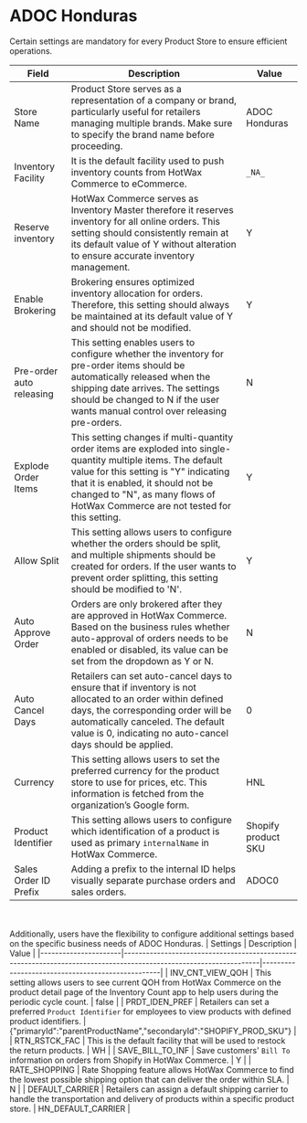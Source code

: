 # ADOC Honduras

Certain settings are mandatory for every Product Store to ensure efficient operations.

| Field                   | Description                                                                                                       | Value       |
|-------------------------|-------------------------------------------------------------------------------------------------------------------|-------------|
| Store Name              | Product Store serves as a representation of a company or brand, particularly useful for retailers managing multiple brands. Make sure to specify the brand name before proceeding. | ADOC Honduras|
| Inventory Facility      | It is the default facility used to push inventory counts from HotWax Commerce to eCommerce.                         | `_NA_`      |
| Reserve inventory       | HotWax Commerce serves as Inventory Master therefore it reserves inventory for all online orders. This setting should consistently remain at its default value of Y without alteration to ensure accurate inventory management. | Y           |
| Enable Brokering        | Brokering ensures optimized inventory allocation for orders. Therefore, this setting should always be maintained at its default value of Y and should not be modified. | Y           |
| Pre-order auto releasing| This setting enables users to configure whether the inventory for pre-order items should be automatically released when the shipping date arrives. The settings should be changed to N if the user wants manual control over releasing pre-orders. | N           |
| Explode Order Items      | This setting changes if multi-quantity order items are exploded into single-quantity multiple items. The default value for this setting is "Y" indicating that it is enabled, it should not be changed to "N", as many flows of HotWax Commerce are not tested for this setting. | Y           |
| Allow Split              | This setting allows users to configure whether the orders should be split, and multiple shipments should be created for orders. If the user wants to prevent order splitting, this setting should be modified to 'N'. | Y           |
| Auto Approve Order       | Orders are only brokered after they are approved in HotWax Commerce. Based on the business rules whether auto-approval of orders needs to be enabled or disabled, its value can be set from the dropdown as Y or N. | N           |
| Auto Cancel Days         | Retailers can set auto-cancel days to ensure that if inventory is not allocated to an order within defined days, the corresponding order will be automatically canceled. The default value is 0, indicating no auto-cancel days should be applied. | 0           |
| Currency                | This setting allows users to set the preferred currency for the product store to use for prices, etc. This information is fetched from the organization’s Google form. | HNL         |
| Product Identifier      | This setting allows users to configure which identification of a product is used as primary `internalName` in HotWax Commerce. | Shopify product SKU |
| Sales Order ID Prefix    | Adding a prefix to the internal ID helps visually separate purchase orders and sales orders.                         | ADOC0       |


<br></br>
Additionally, users have the flexibility to configure additional settings based on the specific business needs of ADOC Honduras.
| Settings            | Description                                                                                                       | Value                                            |
|----------------------|-------------------------------------------------------------------------------------------------------------------|--------------------------------------------------|
| INV_CNT_VIEW_QOH     | This setting allows users to see current QOH from HotWax Commerce on the product detail page of the Inventory Count app to help users during the periodic cycle count. | false                                            |
| PRDT_IDEN_PREF       | Retailers can set a preferred `Product Identifier` for employees to view products with defined product identifiers. | {"primaryId":"parentProductName","secondaryId":"SHOPIFY_PROD_SKU"} |
| RTN_RSTCK_FAC        | This is the default facility that will be used to restock the return products.                                    | WH                                               |
| SAVE_BILL_TO_INF     | Save customers' `Bill To` information on orders from Shopify in HotWax Commerce.                                   | Y                                                |
| RATE_SHOPPING        | Rate Shopping feature allows HotWax Commerce to find the lowest possible shipping option that can deliver the order within SLA. | N                                                |
| DEFAULT_CARRIER      | Retailers can assign a default shipping carrier to handle the transportation and delivery of products within a specific product store. | HN_DEFAULT_CARRIER                               |


